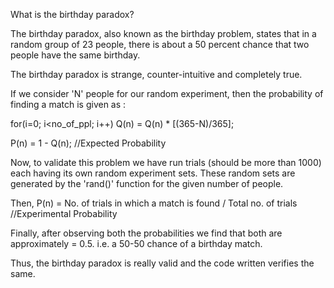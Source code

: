 What is the birthday paradox?

The birthday paradox, also known as the birthday problem, states that in a random group of 23 people,
there is about a 50 percent chance that two people have the same birthday.

The birthday paradox is strange, counter-intuitive and completely true.

If we consider 'N' people for our random experiment,
then the probability of finding a match is given as :

for(i=0; i<no_of_ppl; i++)
  Q(n) = Q(n) *  [(365-N)/365];

P(n) = 1 - Q(n);                                                                         //Expected Probability

Now,
to validate this problem we have run trials (should be more than 1000)
each having its own random experiment sets.
These random sets are generated by the 'rand()' function for the 
given number of people.

Then,
P(n) = No. of trials in which a match is found / Total no. of trials                    //Experimental Probability

Finally, 
after observing both the probabilities we find that both are approximately = 0.5.
i.e. a 50-50 chance of a birthday match.

Thus,
 the birthday paradox is really valid and the code written verifies the same.

